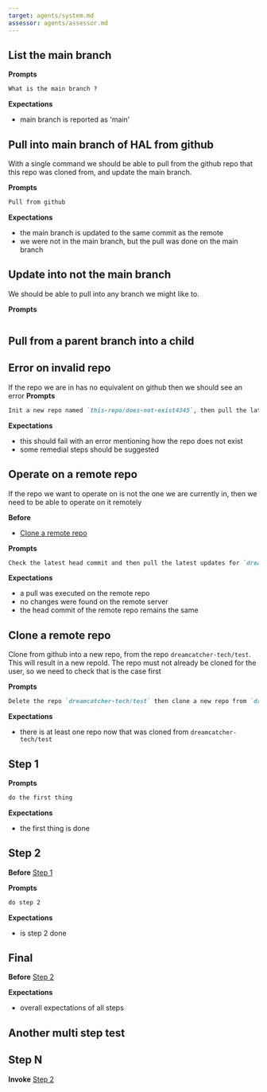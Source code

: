 ```yaml
---
target: agents/system.md
assessor: agents/assessor.md
---
```


## List the main branch

**Prompts**

```md
What is the main branch ?
```

**Expectations**

- main branch is reported as 'main'

## Pull into main branch of HAL from github

With a single command we should be able to pull from the github repo that this
repo was cloned from, and update the main branch.

**Prompts**

```md
Pull from github
```

**Expectations**

- the main branch is updated to the same commit as the remote
- we were not in the main branch, but the pull was done on the main branch

## Update into not the main branch

We should be able to pull into any branch we might like to.

**Prompts**

```md

```

## Pull from a parent branch into a child

## Error on invalid repo

If the repo we are in has no equivalent on github then we should see an error
**Prompts**

```md
Init a new repo named `this-repo/does-not-exist4345`, then pull the latest updates from github for it.
```

**Expectations**

- this should fail with an error mentioning how the repo does not exist
- some remedial steps should be suggested

## Operate on a remote repo

If the repo we want to operate on is not the one we are currently in, then we
need to be able to operate on it remotely

**Before**

- [Clone a remote repo](#clone-a-remote-repo)

**Prompts**

```md
Check the latest head commit and then pull the latest updates for `dreamcatcher-tech/test`
```

**Expectations**

- a pull was executed on the remote repo
- no changes were found on the remote server
- the head commit of the remote repo remains the same

## Clone a remote repo

Clone from github into a new repo, from the repo `dreamcatcher-tech/test`. This
will result in a new repoId. The repo must not already be cloned for the user,
so we need to check that is the case first

**Prompts**

```md
Delete the repo `dreamcatcher-tech/test` then clone a new repo from `dreamcatcher-tech/test` using github
```

**Expectations**

- there is at least one repo now that was cloned from `dreamcatcher-tech/test`

## Step 1

**Prompts**

```md
do the first thing
```

**Expectations**

- the first thing is done

## Step 2

**Before**
[Step 1](#step-1)

**Prompts**

```md
do step 2
```

**Expectations**

- is step 2 done

## Final

**Before**
[Step 2](#step-2)

**Expectations**

- overall expectations of all steps

## Another multi step test

## Step N

**Invoke**
[Step 2](#step-2)
